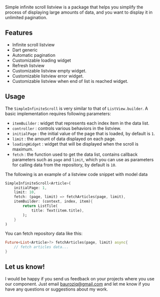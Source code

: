 
Simple infinite scroll listview is a package that helps you simplify the process of displaying large amounts of data, and you want to display it in unlimited pagination.

## Features

* Infinite scroll listview
* Dart generic
* Automatic pagination
* Customizable loading widget
* Refresh listview
* Customizable listview empty widget.
* Customizable listview error widget.
* Customizable listview when end of list is reached widget.

## Usage

The `SimpleInfiniteScroll` is very similar to that of `ListView.builder`. A basic implementation requires following parameters:

* `itemBuilder` : widget that represents each index item in the data list.
* `controller` : controls various behaviors in the listview.
* `initialPage` : the initial value of the page that is loaded, by default is `1`.
* `limit` : the amount of data displayed on each page.
* `loadingWidget` : widget that will be displayed when the scroll is maximum.
* `fetch` : the function used to get the data list, contains callback parameters such as `page` and `limit`, which you can use as parameters for calling data from the repository, by default is `10`.

The following is an example of a listview code snippet with model data

```dart
SimpleInfiniteScroll<Article>(
    initialPage: 1,
    limit: 10,
    fetch: (page, limit) => fetchArticles(page, limit),
    itemBuilder: (context, index, item){
        return ListTile(
            title: Text(item.title),
        );
    }
)
```

You can fetch repository data like this:

```dart
Future<List<Article>?> fetchArticles(page, limit) async{
    // fetch articles data...
}
```

## Let us know!

I would be happy if you send us feedback on your projects where you use our component. Just email bauroziq@gmail.com and let me know if you have any questions or suggestions about my work.
